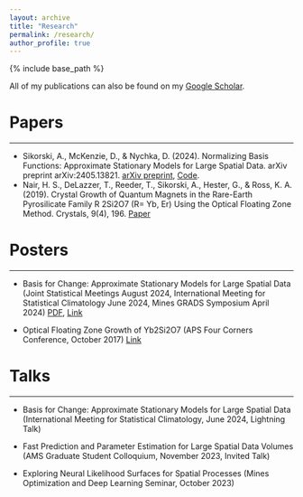 ```yaml
---
layout: archive
title: "Research"
permalink: /research/
author_profile: true
---
```


{% include base_path %}

All of my publications can also be found on my [Google Scholar](https://scholar.google.com/citations?user=ndFK6AsAAAAJ&hl=en).

# Papers
------

- Sikorski, A., McKenzie, D., & Nychka, D. (2024). Normalizing Basis Functions: Approximate Stationary Models for Large Spatial Data. arXiv preprint arXiv:2405.13821. [arXiv preprint](https://arxiv.org/abs/2405.13821), [Code](https://github.com/antonyxsik/Normalization-Paper).
- Nair, H. S., DeLazzer, T., Reeder, T., Sikorski, A., Hester, G., & Ross, K. A. (2019). Crystal Growth of Quantum Magnets in the Rare-Earth Pyrosilicate Family R 2Si2O7 (R= Yb, Er) Using the Optical Floating Zone Method. Crystals, 9(4), 196. [Paper](https://www.mdpi.com/2073-4352/9/4/196)


# Posters
------

- Basis for Change: Approximate Stationary Models for Large Spatial Data (Joint Statistical Meetings August 2024, International Meeting for Statistical Climatology June 2024, Mines GRADS Symposium April 2024) [PDF](https://antonyxsik.github.io/files/basis_poster.pdf), [Link](https://repository.mines.edu/handle/11124/179041)

- Optical Floating Zone Growth of Yb2Si2O7 (APS Four Corners Conference, October 2017) [Link](https://meetings.aps.org/Meeting/4CF17/Event/311482) 

# Talks
------
- Basis for Change: Approximate Stationary Models for Large Spatial Data (International Meeting for Statistical Climatology, June 2024, Lightning Talk) 

- Fast Prediction and Parameter Estimation for Large Spatial Data Volumes (AMS Graduate Student Colloquium, November 2023, Invited Talk)

- Exploring Neural Likelihood Surfaces for Spatial Processes (Mines Optimization and Deep Learning Seminar, October 2023) 

